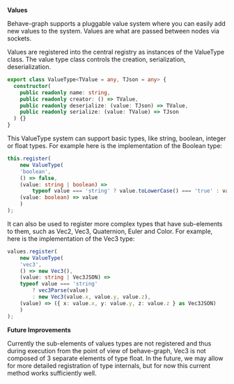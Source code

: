 **Values**

Behave-graph supports a pluggable value system where you can easily add new values to the system.  Values are what are passed between nodes via sockets.

Values are registered into the central registry as instances of the ValueType class.  The value type class controls the creation, serialization, deserialization.

```typescript
export class ValueType<TValue = any, TJson = any> {
  constructor(
    public readonly name: string,
    public readonly creator: () => TValue,
    public readonly deserialize: (value: TJson) => TValue,
    public readonly serialize: (value: TValue) => TJson
  ) {}
}
```

This ValueType system can support basic types, like string, boolean, integer or float types.  For example here is the implementation of the Boolean type:

```typescript
this.register(
    new ValueType(
    'boolean',
    () => false,
    (value: string | boolean) =>
        typeof value === 'string' ? value.toLowerCase() === 'true' : value,
    (value: boolean) => value
    )
);
```

It can also be used to register more complex types that have sub-elements to them, such as Vec2, Vec3, Quaternion, Euler and Color.  For example, here is the implementation of the Vec3 type:

```typescript
values.register(
    new ValueType(
    'vec3',
    () => new Vec3(),
    (value: string | Vec3JSON) =>
    typeof value === 'string'
        ? vec3Parse(value)
        : new Vec3(value.x, value.y, value.z),
    (value) => ({ x: value.x, y: value.y, z: value.z } as Vec3JSON)
    )
);
```

**Future Improvements**

Currently the sub-elements of values types are not registered and thus during execution from the point of view of behave-graph, Vec3 is not composed of 3 separate elements of type float.  In the future, we may allow for more detailed registration of type internals, but for now this current method works sufficiently well.

